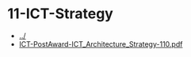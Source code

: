 # 11-ICT-Strategy 

* [../](..)
* [ICT-PostAward-ICT_Architecture_Strategy-110.pdf](ICT-PostAward-ICT_Architecture_Strategy-110.pdf)
